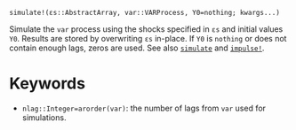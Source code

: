 ```
simulate!(εs::AbstractArray, var::VARProcess, Y0=nothing; kwargs...)
```

Simulate the `var` process using the shocks specified in `εs` and initial values `Y0`. Results are stored by overwriting `εs` in-place. If `Y0` is `nothing` or does not contain enough lags, zeros are used. See also [`simulate`](@ref) and [`impulse!`](@ref).

# Keywords

  * `nlag::Integer=arorder(var)`: the number of lags from `var` used for simulations.
